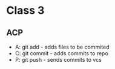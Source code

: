 # Class 3

## ACP

- A: git add - adds files to be commited
- C: git commit - adds commits to repo
- P: git push - sends commits to vcs
